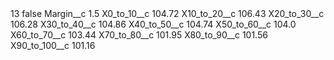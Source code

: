 <?xml version="1.0" encoding="UTF-8"?>
<CustomMetadata xmlns="http://soap.sforce.com/2006/04/metadata" xmlns:xsi="http://www.w3.org/2001/XMLSchema-instance" xmlns:xsd="http://www.w3.org/2001/XMLSchema">
    <label>13</label>
    <protected>false</protected>
    <values>
        <field>Margin__c</field>
        <value xsi:type="xsd:double">1.5</value>
    </values>
    <values>
        <field>X0_to_10__c</field>
        <value xsi:type="xsd:double">104.72</value>
    </values>
    <values>
        <field>X10_to_20__c</field>
        <value xsi:type="xsd:double">106.43</value>
    </values>
    <values>
        <field>X20_to_30__c</field>
        <value xsi:type="xsd:double">106.28</value>
    </values>
    <values>
        <field>X30_to_40__c</field>
        <value xsi:type="xsd:double">104.86</value>
    </values>
    <values>
        <field>X40_to_50__c</field>
        <value xsi:type="xsd:double">104.74</value>
    </values>
    <values>
        <field>X50_to_60__c</field>
        <value xsi:type="xsd:double">104.0</value>
    </values>
    <values>
        <field>X60_to_70__c</field>
        <value xsi:type="xsd:double">103.44</value>
    </values>
    <values>
        <field>X70_to_80__c</field>
        <value xsi:type="xsd:double">101.95</value>
    </values>
    <values>
        <field>X80_to_90__c</field>
        <value xsi:type="xsd:double">101.56</value>
    </values>
    <values>
        <field>X90_to_100__c</field>
        <value xsi:type="xsd:double">101.16</value>
    </values>
</CustomMetadata>
